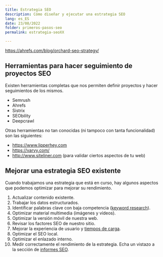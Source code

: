 ```yaml
---
title: Estrategia SEO
description: Cómo diseñar y ejecutar una estrategia SEO
lang: es_ES
date: 23/08/2022
folder: primeros-pasos-seo
permalink: estrategia-seoXX

---
```


https://ahrefs.com/blog/orchard-seo-strategy/

## Herramientas para hacer seguimiento de proyectos SEO

Existen herramientas completas que nos permiten definir proyectos y hacer seguimientos de los mismos.

- Semrush
- Ahrefs
- Sistrix
- SEObility 
- Deepcrawl

Otras herramientas no tan conocidas (ni tampoco con tanta funcionalidad) son las siguientes:

- https://www.lipperhey.com
- https://varvy.com/
- http://www.siteliner.com (para validar ciertos aspectos de tu web)

## Mejorar una estrategia SEO existente

Cuando trabajamos una estrategia que está en curso, hay algunos aspectos que podemos optimizar para mejorar su rendimiento.

 1. Actualizar contenido existente.
 2. Trabajar los datos estructurados.
 3. Identificar palabras clave con baja competencia ([keyword research](https://chuletaseo.com/keyword-research)).
 4. Optimizar material multimedia (imágenes y vídeos).
 5. Optimizar la versión móvil de nuestra web.
 6. Revisar los factores SEO de nuestro sitio.
 7. Mejorar la experiencia de usuario y [tiempos de carga](https://chuletaseo.com/optimizar-tiempo-carga).
 8. Optimizar el SEO local.
 9. Optimizar el enlazado interno.
 10. Medir correctamente el rendimiento de la estrategia. Echa un vistazo a la sección de [informes SEO](https://chuletaseo.com/informes-seo).

<!--stackedit_data:
eyJoaXN0b3J5IjpbMTE2OTQwODgzMCw3MzcwOTkzNzQsLTEzNT
Y2NDg5NTddfQ==
-->